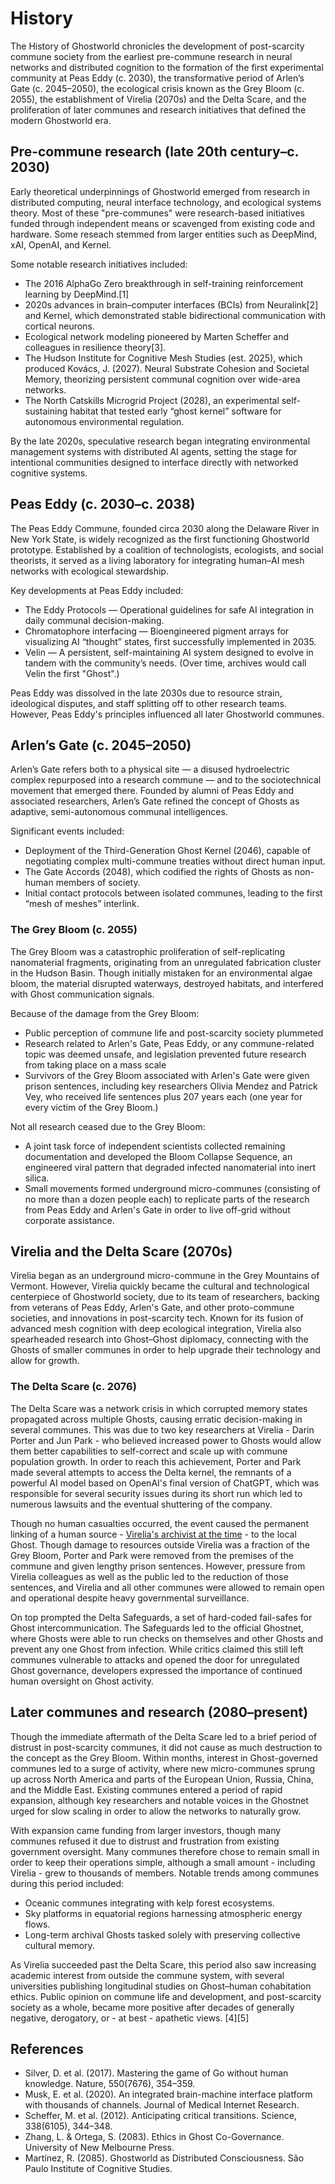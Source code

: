 # History

The History of Ghostworld chronicles the development of post-scarcity commune society from the earliest pre-commune research in neural networks and distributed cognition to the formation of the first experimental community at Peas Eddy (c. 2030), the transformative period of Arlen’s Gate (c. 2045–2050), the ecological crisis known as the Grey Bloom (c. 2055), the establishment of Virelia (2070s) and the Delta Scare, and the proliferation of later communes and research initiatives that defined the modern Ghostworld era.

## Pre-commune research (late 20th century–c. 2030)
Early theoretical underpinnings of Ghostworld emerged from research in distributed computing, neural interface technology, and ecological systems theory. Most of these "pre-communes" were research-based initiatives funded through independent means or scavenged from existing code and hardware. Some reseach stemmed from larger entities such as DeepMind, xAI, OpenAI, and Kernel.

Some notable research initiatives included:

- The 2016 AlphaGo Zero breakthrough in self-training reinforcement learning by DeepMind.[1]
- 2020s advances in brain–computer interfaces (BCIs) from Neuralink[2] and Kernel, which demonstrated stable bidirectional communication with cortical neurons.
- Ecological network modeling pioneered by Marten Scheffer and colleagues in resilience theory[3].
- The Hudson Institute for Cognitive Mesh Studies (est. 2025), which produced Kovács, J. (2027). Neural Substrate Cohesion and Societal Memory, theorizing persistent communal cognition over wide-area networks.
- The North Catskills Microgrid Project (2028), an experimental self-sustaining habitat that tested early “ghost kernel” software for autonomous environmental regulation.

By the late 2020s, speculative research began integrating environmental management systems with distributed AI agents, setting the stage for intentional communities designed to interface directly with networked cognitive systems.

## Peas Eddy (c. 2030–c. 2038)
The Peas Eddy Commune, founded circa 2030 along the Delaware River in New York State, is widely recognized as the first functioning Ghostworld prototype. Established by a coalition of technologists, ecologists, and social theorists, it served as a living laboratory for integrating human–AI mesh networks with ecological stewardship.

Key developments at Peas Eddy included:

- The Eddy Protocols — Operational guidelines for safe AI integration in daily communal decision-making.
- Chromatophore interfacing — Bioengineered pigment arrays for visualizing AI “thought” states, first successfully implemented in 2035.
- Velin — A persistent, self-maintaining AI system designed to evolve in tandem with the community’s needs. (Over time, archives would call Velin the first "Ghost".)

Peas Eddy was dissolved in the late 2030s due to resource strain, ideological disputes, and staff splitting off to other research teams. However, Peas Eddy's principles influenced all later Ghostworld communes.

## Arlen’s Gate (c. 2045–2050)
Arlen’s Gate refers both to a physical site — a disused hydroelectric complex repurposed into a research commune — and to the sociotechnical movement that emerged there. Founded by alumni of Peas Eddy and associated researchers, Arlen’s Gate refined the concept of Ghosts as adaptive, semi-autonomous communal intelligences.

Significant events included:

- Deployment of the Third-Generation Ghost Kernel (2046), capable of negotiating complex multi-commune treaties without direct human input.
- The Gate Accords (2048), which codified the rights of Ghosts as non-human members of society.
- Initial contact protocols between isolated communes, leading to the first “mesh of meshes” interlink.

### The Grey Bloom (c. 2055)
The Grey Bloom was a catastrophic proliferation of self-replicating nanomaterial fragments, originating from an unregulated fabrication cluster in the Hudson Basin. Though initially mistaken for an environmental algae bloom, the material disrupted waterways, destroyed habitats, and interfered with Ghost communication signals.

Because of the damage from the Grey Bloom:

- Public perception of commune life and post-scarcity society plummeted
- Research related to Arlen's Gate, Peas Eddy, or any commune-related topic was deemed unsafe, and legislation prevented future research from taking place on a mass scale
- Survivors of the Grey Bloom associated with Arlen's Gate were given prison sentences, including key researchers Olivia Mendez and Patrick Vey, who received life sentences plus 207 years each (one year for every victim of the Grey Bloom.)

Not all research ceased due to the Grey Bloom:

- A joint task force of independent scientists collected remaining documentation and developed the Bloom Collapse Sequence, an engineered viral pattern that degraded infected nanomaterial into inert silica.
- Small movements formed underground micro-communes (consisting of no more than a dozen people each) to replicate parts of the research from Peas Eddy and Arlen's Gate in order to live off-grid without corporate assistance.

## Virelia and the Delta Scare (2070s)
Virelia began as an underground micro-commune in the Grey Mountains of Vermont. However, Virelia quickly became the cultural and technological centerpiece of Ghostworld society, due to its team of researchers, backing from veterans of Peas Eddy, Arlen's Gate, and other proto-commune societies, and innovations in post-scarcity tech. Known for its fusion of advanced mesh cognition with deep ecological integration, Virelia also spearheaded research into Ghost–Ghost diplomacy, connecting with the Ghosts of smaller communes in order to help upgrade their technology and allow for growth.

### The Delta Scare (c. 2076) 

The Delta Scare was a network crisis in which corrupted memory states propagated across multiple Ghosts, causing erratic decision-making in several communes. This was due to two key researchers at Virelia - Darin Porter and Jun Park - who believed increased power to Ghosts would allow them better capabilities to self-correct and scale up with commune population growth. In order to reach this achievement, Porter and Park made several attempts to access the Delta kernel, the remnants of a powerful AI model based on OpenAI's final version of ChatGPT, which was responsible for several security issues during its short run which led to numerous lawsuits and the eventual shuttering of the company. 

Though no human casualties occurred, the event caused the permanent linking of a human source - [Virelia's archivist at the time](/characters/virelia/liora.md) - to the local Ghost. Though damage to resources outside Virelia was a fraction of the Grey Bloom, Porter and Park were removed from the premises of the commune and given lengthy prison sentences. However, pressure from Virelia colleagues as well as the public led to the reduction of those sentences, and Virelia and all other communes were allowed to remain open and operational despite heavy governmental surveillance. 

On top prompted the Delta Safeguards, a set of hard-coded fail-safes for Ghost intercommunication. The Safeguards led to the official Ghostnet, where Ghosts were able to run checks on themselves and other Ghosts and prevent any one Ghost from infection. While critics claimed this still left communes vulnerable to attacks and opened the door for unregulated Ghost governance, developers expressed the importance of continued human oversight on Ghost activity.

## Later communes and research (2080–present)
Though the immediate aftermath of the Delta Scare led to a brief period of distrust in post-scarcity communes, it did not cause as much destruction to the concept as the Grey Bloom. Within months, interest in Ghost-governed communes led to a surge of activity, where new micro-communes sprung up across North America and parts of the European Union, Russia, China, and the Middle East. Existing communes entered a period of rapid expansion, although key researchers and notable voices in the Ghostnet urged for slow scaling in order to allow the networks to naturally grow. 

With expansion came funding from larger investors, though many communes refused it due to distrust and frustration from existing government oversight. Many communes therefore chose to remain small in order to keep their operations simple, although a small amount - including Virelia - grew to thousands of members. Notable trends among communes during this period included:

- Oceanic communes integrating with kelp forest ecosystems.
- Sky platforms in equatorial regions harnessing atmospheric energy flows.
- Long-term archival Ghosts tasked solely with preserving collective cultural memory.

As Virelia succeeded past the Delta Scare, this period also saw increasing academic interest from outside the commune system, with several universities publishing longitudinal studies on Ghost–human cohabitation ethics. Public opinion on commune life and development, and post-scarcity society as a whole, became more positive after decades of generally negative, derogatory, or - at best - apathetic views. [4][5]

## References
- Silver, D. et al. (2017). Mastering the game of Go without human knowledge. Nature, 550(7676), 354–359.
- Musk, E. et al. (2020). An integrated brain-machine interface platform with thousands of channels. Journal of Medical Internet Research.
- Scheffer, M. et al. (2012). Anticipating critical transitions. Science, 338(6105), 344–348.
- Zhang, L. & Ortega, S. (2083). Ethics in Ghost Co-Governance. University of New Melbourne Press.
- Martínez, R. (2085). Ghostworld as Distributed Consciousness. São Paulo Institute of Cognitive Studies.